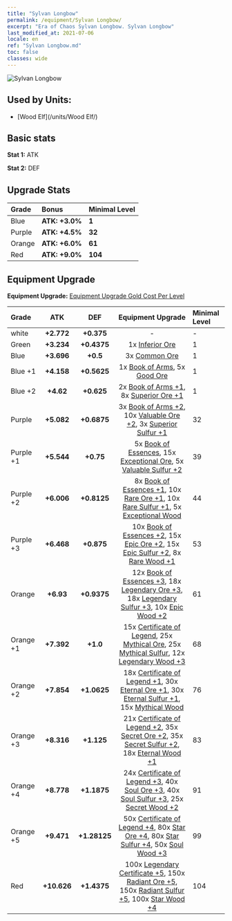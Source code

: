 ```yaml
---
title: "Sylvan Longbow"
permalink: /equipment/Sylvan Longbow/
excerpt: "Era of Chaos Sylvan Longbow. Sylvan Longbow"
last_modified_at: 2021-07-06
locale: en
ref: "Sylvan Longbow.md"
toc: false
classes: wide
---
```


  ![Sylvan Longbow](/images/e/e_2031.png)

## Used by Units:

* [Wood Elf](/units/Wood Elf/) 


## Basic stats
 **Stat 1:** ATK

 **Stat 2:** DEF

## Upgrade Stats

  |     Grade    |   Bonus | Minimal Level | 
  |:-------------|:--------|:--------------| 
  | Blue | **ATK: +3.0%** | **1** | 
  | Purple | **ATK: +4.5%** | **32** | 
  | Orange | **ATK: +6.0%** | **61** | 
  | Red | **ATK: +9.0%** | **104** | 


## Equipment Upgrade
 **Equipment Upgrade:** [Equipment Upgrade Gold Cost Per Level](/equipment/EquipmentUpgradeCostPerLevel/) 

  |          Grade      | ATK | DEF | Equipment Upgrade | Minimal Level |
  |:--------------------|:---------:|:---------:|:----------------:|:--------------|
  | white | **+2.772** | **+0.375** | - | - |
  | Green | **+3.234** | **+0.4375** | 1x [Inferior Ore](/Items/mat_1/) | 1 |
  | Blue | **+3.696** | **+0.5** | 3x [Common Ore](/Items/mat_6/) | 1 |
  | Blue +1 | **+4.158** | **+0.5625** | 1x [Book of Arms](/Items/mat_18/), 5x [Good Ore](/Items/mat_12/) | 1 |
  | Blue +2 | **+4.62** | **+0.625** | 2x [Book of Arms +1](/Items/mat_25/), 8x [Superior Ore +1](/Items/mat_19/) | 1 |
  | Purple | **+5.082** | **+0.6875** | 3x [Book of Arms +2](/Items/mat_32/), 10x [Valuable Ore +2](/Items/mat_26/), 3x [Superior Sulfur +1](/Items/mat_22/) | 32 |
  | Purple +1 | **+5.544** | **+0.75** | 5x [Book of Essences](/Items/mat_39/), 15x [Exceptional Ore](/Items/mat_33/), 5x [Valuable Sulfur +2](/Items/mat_29/) | 39 |
  | Purple +2 | **+6.006** | **+0.8125** | 8x [Book of Essences +1](/Items/mat_46/), 10x [Rare Ore +1](/Items/mat_40/), 10x [Rare Sulfur +1](/Items/mat_43/), 5x [Exceptional Wood](/Items/mat_34/) | 44 |
  | Purple +3 | **+6.468** | **+0.875** | 10x [Book of Essences +2](/Items/mat_53/), 15x [Epic Ore +2](/Items/mat_47/), 15x [Epic Sulfur +2](/Items/mat_50/), 8x [Rare Wood +1](/Items/mat_41/) | 53 |
  | Orange | **+6.93** | **+0.9375** | 12x [Book of Essences +3](/Items/mat_60/), 18x [Legendary Ore +3](/Items/mat_54/), 18x [Legendary Sulfur +3](/Items/mat_57/), 10x [Epic Wood +2](/Items/mat_48/) | 61 |
  | Orange +1 | **+7.392** | **+1.0** | 15x [Certificate of Legend](/Items/mat_67/), 25x [Mythical Ore](/Items/mat_61/), 25x [Mythical Sulfur](/Items/mat_64/), 12x [Legendary Wood +3](/Items/mat_55/) | 68 |
  | Orange +2 | **+7.854** | **+1.0625** | 18x [Certificate of Legend +1](/Items/mat_74/), 30x [Eternal Ore +1](/Items/mat_68/), 30x [Eternal Sulfur +1](/Items/mat_71/), 15x [Mythical Wood](/Items/mat_62/) | 76 |
  | Orange +3 | **+8.316** | **+1.125** | 21x [Certificate of Legend +2](/Items/mat_81/), 35x [Secret Ore +2](/Items/mat_75/), 35x [Secret Sulfur +2](/Items/mat_78/), 18x [Eternal Wood +1](/Items/mat_69/) | 83 |
  | Orange +4 | **+8.778** | **+1.1875** | 24x [Certificate of Legend +3](/Items/mat_88/), 40x [Soul Ore +3](/Items/mat_82/), 40x [Soul Sulfur +3](/Items/mat_85/), 25x [Secret Wood +2](/Items/mat_76/) | 91 |
  | Orange +5 | **+9.471** | **+1.28125** | 50x [Certificate of Legend +4](/Items/mat_95/), 80x [Star Ore +4](/Items/mat_89/), 80x [Star Sulfur +4](/Items/mat_92/), 50x [Soul Wood +3](/Items/mat_83/) | 99 |
  | Red | **+10.626** | **+1.4375** | 100x [Legendary Certificate +5](/Items/mat_102/), 150x [Radiant Ore +5](/Items/mat_96/), 150x [Radiant Sulfur +5](/Items/mat_99/), 100x [Star Wood +4](/Items/mat_90/) | 104 |

